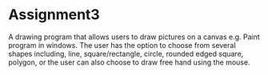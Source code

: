 # Assignment3
A drawing program that allows users to draw pictures on a canvas e.g. Paint program in windows.
The user has the option to choose from several shapes including, line, square/rectangle, circle, rounded edged square, polygon, or the user can also choose to draw free hand using the mouse.   
